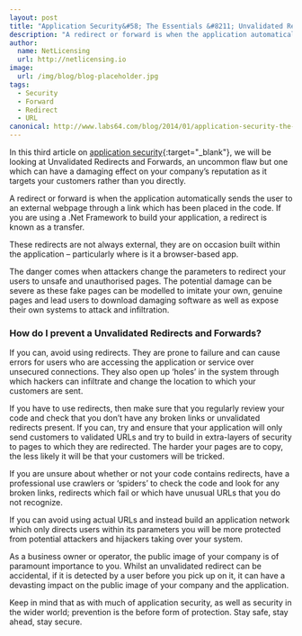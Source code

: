 ```yaml
---
layout: post
title: "Application Security&#58; The Essentials &#8211; Unvalidated Redirects and Forwards"
description: "A redirect or forward is when the application automatically sends the user to an external webpage through a link which has been placed in the code"
author:
  name: NetLicensing
  url: http://netlicensing.io
image:
  url: /img/blog/blog-placeholder.jpg
tags:
  - Security
  - Forward
  - Redirect
  - URL
canonical: http://www.labs64.com/blog/2014/01/application-security-the-essentials-unvalidated-redirects-and-forwards/
---
```


In this third article on [application security](https://www.google.com/search?q=site%3Anetlicensing.io%20Application%20Security%20Essentials "Application Security Essentials"){:target="_blank"}, we will be looking at Unvalidated Redirects and Forwards, an uncommon flaw but one which can have a damaging effect on your company’s reputation as it targets your customers rather than you directly.

A redirect or forward is when the application automatically sends the user to an external webpage through a link which has been placed in the code. If you are using a .Net Framework to build your application, a redirect is known as a transfer.

These redirects are not always external, they are on occasion built within the application – particularly where is it a browser-based app.

The danger comes when attackers change the parameters to redirect your users to unsafe and unauthorised pages. The potential damage can be severe as these fake pages can be modelled to imitate your own, genuine pages and lead users to download damaging software as well as expose their own systems to attack and infiltration.

### How do I prevent a Unvalidated Redirects and Forwards?

If you can, avoid using redirects. They are prone to failure and can cause errors for users who are accessing the application or service over unsecured connections. They also open up ‘holes’ in the system through which hackers can infiltrate and change the location to which your customers are sent.

If you have to use redirects, then make sure that you regularly review your code and check that you don’t have any broken links or unvalidated redirects present. If you can, try and ensure that your application will only send customers to validated URLs and try to build in extra-layers of security to pages to which they are redirected. The harder your pages are to copy, the less likely it will be that your customers will be tricked.

If you are unsure about whether or not your code contains redirects, have a professional use crawlers or ‘spiders’ to check the code and look for any broken links, redirects which fail or which have unusual URLs that you do not recognize.

If you can avoid using actual URLs and instead build an application network which only directs users within its parameters you will be more protected from potential attackers and hijackers taking over your system.

As a business owner or operator, the public image of your company is of paramount importance to you. Whilst an unvalidated redirect can be accidental, if it is detected by a user before you pick up on it, it can have a devasting impact on the public image of your company and the application.

Keep in mind that as with much of application security, as well as security in the wider world; prevention is the before form of protection. Stay safe, stay ahead, stay secure.
